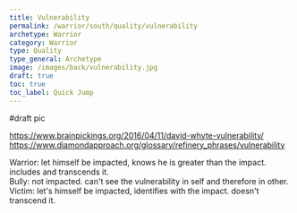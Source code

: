 ```yaml
---
title: Vulnerability
permalink: /warrior/south/quality/vulnerability
archetype: Warrior
category: Warrior
type: Quality
type_general: Archetype
image: /images/back/vulnerability.jpg
draft: true
toc: true
toc_label: Quick Jump
---
```

#draft pic  
  
https://www.brainpickings.org/2016/04/11/david-whyte-vulnerability/  
https://www.diamondapproach.org/glossary/refinery_phrases/vulnerability  
  
Warrior: let himself be impacted, knows he is greater than the impact. includes and transcends it.  
Bully: not impacted. can't see the vulnerability in self and therefore in other.   
Victim: let's himself be impacted, identifies with the impact. doesn't transcend it.  
  


